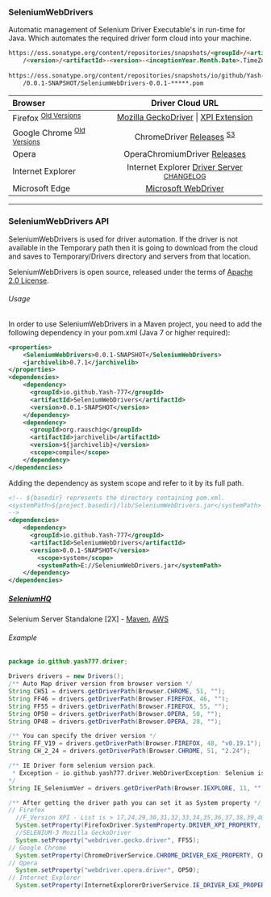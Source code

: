 ### SeleniumWebDrivers
Automatic management of Selenium Driver Executable's in run-time for Java. Which automates the required driver form cloud into your machine.


```html
https://oss.sonatype.org/content/repositories/snapshots/<groupId>/<artifactId>
    /<version>/<artifactId>-<version>-<inceptionYear.Month.Date>.TimeZone.pom
    
https://oss.sonatype.org/content/repositories/snapshots/io/github/Yash-777/SeleniumWebDrivers
    /0.0.1-SNAPSHOT/SeleniumWebDrivers-0.0.1-*****.pom
```


|   Browser   | Driver Cloud URL |
|  :---  |  :---:  |
| Firefox <sup>[Old Versions](http://ftp.mozilla.org/pub/firefox/releases/)</sup> | [Mozilla GeckoDriver](https://github.com/mozilla/geckodriver/releases) \| [XPI Extension](https://github.com/Yash-777/SeleniumDrives/raw/master/py/selenium/webdriver/firefox/) |
| Google Chrome <sup>[Old Versions](https://www.slimjet.com/chrome/google-chrome-old-version.php)</sup> | ChromeDriver [Releases](http://chromedriver.storage.googleapis.com/index.html) <sup>[S3](http://chromedriver.storage.googleapis.com)</sup> |
| Opera | OperaChromiumDriver [Releases](https://github.com/operasoftware/operachromiumdriver/releases) |
| Internet Explorer |  Internet Explorer [Driver Server](http://selenium-release.storage.googleapis.com) <sup>[CHANGELOG](https://raw.githubusercontent.com/SeleniumHQ/selenium/master/cpp/iedriverserver/CHANGELOG)</sup> |
| Microsoft Edge | [Microsoft WebDriver](https://developer.microsoft.com/en-us/microsoft-edge/tools/webdriver) |


-----

### SeleniumWebDrivers API

SeleniumWebDrivers is used for driver automation. If the driver is not available in the Temporary path then it is going to download from the cloud and saves to Temporary/Drivers directory and servers from that location. 

SeleniumWebDrivers is open source, released under the terms of [Apache 2.0 License](http://www.apache.org/licenses/LICENSE-2.0).

###### Usage

In order to use SeleniumWebDrivers in a Maven project, you need to add the following dependency in your pom.xml (Java 7 or higher required):

```xml
<properties>
	<SeleniumWebDrivers>0.0.1-SNAPSHOT</SeleniumWebDrivers>
	<jarchivelib>0.7.1</jarchivelib>
</properties>
<dependencies>
	<dependency>
	  <groupId>io.github.Yash-777</groupId>
	  <artifactId>SeleniumWebDrivers</artifactId>
	  <version>0.0.1-SNAPSHOT</version>
	</dependency>
	<dependency>
	  <groupId>org.rauschig</groupId>
	  <artifactId>jarchivelib</artifactId>
	  <version>${jarchivelib}</version>
	  <scope>compile</scope>
	</dependency>
</dependencies>
```

Adding the dependency as system scope and refer to it by its full path.

```xml
<!-- ${basedir} represents the directory containing pom.xml.
<systemPath>${project.basedir}/lib/SeleniumWebDrivers.jar</systemPath>
-->
<dependencies>
	<dependency>
	  <groupId>io.github.Yash-777</groupId>
	  <artifactId>SeleniumWebDrivers</artifactId>
	  <version>0.0.1-SNAPSHOT</version>
	    <scope>system</scope>
	    <systemPath>E://SeleniumWebDrivers.jar</systemPath>
	</dependency>
</dependencies>
```

##### [SeleniumHQ](https://www.seleniumhq.org/download/)

Selenium Server Standalone [2X] - [Maven](https://mvnrepository.com/artifact/org.seleniumhq.selenium/selenium-server-standalone), [AWS](http://selenium-release.storage.googleapis.com)

###### Example

```java
package io.github.yash777.driver;

Drivers drivers = new Drivers();
/** Auto Map driver version from browser version */
String CH51 = drivers.getDriverPath(Browser.CHROME, 51, "");
String FF46 = drivers.getDriverPath(Browser.FIREFOX, 46, "");
String FF55 = drivers.getDriverPath(Browser.FIREFOX, 55, "");
String OP50 = drivers.getDriverPath(Browser.OPERA, 50, "");
String OP48 = drivers.getDriverPath(Browser.OPERA, 28, "");

/** You can specify the driver version */
String FF_V19 = drivers.getDriverPath(Browser.FIREFOX, 48, "v0.19.1");
String CH_2_24 = drivers.getDriverPath(Browser.CHROME, 51, "2.24");

/** IE Driver form selenium version pack.
 * Exception « io.github.yash777.driver.WebDriverException: Selenium is not added to your project build path.
*/
String IE_SeleniumVer = drivers.getDriverPath(Browser.IEXPLORE, 11, "");

/** After getting the driver path you can set it as System property */
// Firefox
  //F_Version XPI - List is > 17,24,29,30,31,32,33,34,35,36,37,38,39,40,41,42,43,44,45,46,47.
  System.setProperty(FirefoxDriver.SystemProperty.DRIVER_XPI_PROPERTY, FF46);
  //SELENIUM-3 Mozilla GeckoDriver
  System.setProperty("webdriver.gecko.driver", FF55);
// Google Chrome
  System.setProperty(ChromeDriverService.CHROME_DRIVER_EXE_PROPERTY, CH51);
// Opera  
  System.setProperty("webdriver.opera.driver", OP50);
// Internet Explorer
  System.setProperty(InternetExplorerDriverService.IE_DRIVER_EXE_PROPERTY, IE_SeleniumVer);  
```
